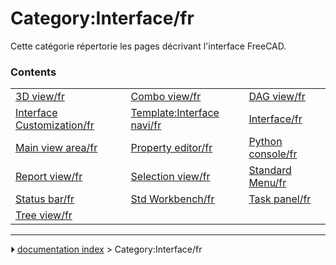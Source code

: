 # Category:Interface/fr
Cette catégorie répertorie les pages décrivant l\'interface FreeCAD.

### Contents

|     |     |     |
| --- | --- | --- |
| [3D view/fr](3D_view/fr.md) | [Combo view/fr](Combo_view/fr.md) | [DAG view/fr](DAG_view/fr.md) |
| [Interface Customization/fr](Interface_Customization/fr.md) | [Template:Interface navi/fr](Template_Interface_navi/fr.md) | [Interface/fr](Interface/fr.md) |
| [Main view area/fr](Main_view_area/fr.md) | [Property editor/fr](Property_editor/fr.md) | [Python console/fr](Python_console/fr.md) |
| [Report view/fr](Report_view/fr.md) | [Selection view/fr](Selection_view/fr.md) | [Standard Menu/fr](Standard_Menu/fr.md) |
| [Status bar/fr](Status_bar/fr.md) | [Std Workbench/fr](Std_Workbench/fr.md) | [Task panel/fr](Task_panel/fr.md) |
| [Tree view/fr](Tree_view/fr.md) |



---
⏵ [documentation index](../README.md) > Category:Interface/fr
